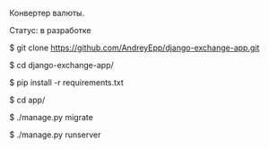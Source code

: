 Конвертер валюты.

Статус: в разработке

$ git clone https://github.com/AndreyEpp/django-exchange-app.git

$ cd django-exchange-app/

$ pip install -r requirements.txt

$ cd app/

$ ./manage.py migrate

$ ./manage.py runserver

